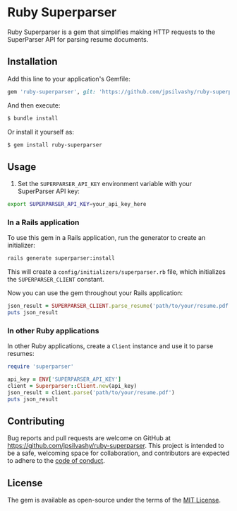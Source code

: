 # Ruby Superparser

Ruby Superparser is a gem that simplifies making HTTP requests to the SuperParser API for parsing resume documents.

## Installation

Add this line to your application's Gemfile:

```ruby
gem 'ruby-superparser', git: 'https://github.com/jpsilvashy/ruby-superparser.git'
```

And then execute:

```sh
$ bundle install
```

Or install it yourself as:

```sh
$ gem install ruby-superparser
```

## Usage

1. Set the `SUPERPARSER_API_KEY` environment variable with your SuperParser API key:

```sh
export SUPERPARSER_API_KEY=your_api_key_here
```

### In a Rails application

To use this gem in a Rails application, run the generator to create an initializer:

```sh
rails generate superparser:install
```

This will create a `config/initializers/superparser.rb` file, which initializes the `SUPERPARSER_CLIENT` constant.

Now you can use the gem throughout your Rails application:

```ruby
json_result = SUPERPARSER_CLIENT.parse_resume('path/to/your/resume.pdf')
puts json_result
```

### In other Ruby applications

In other Ruby applications, create a `Client` instance and use it to parse resumes:

```ruby
require 'superparser'

api_key = ENV['SUPERPARSER_API_KEY']
client = Superparser::Client.new(api_key)
json_result = client.parse('path/to/your/resume.pdf')
puts json_result
```

## Contributing

Bug reports and pull requests are welcome on GitHub at https://github.com/jpsilvashy/ruby-superparser. This project is intended to be a safe, welcoming space for collaboration, and contributors are expected to adhere to the [code of conduct](https://github.com/jpsilvashy/ruby-superparser/blob/main/CODE_OF_CONDUCT.md).

## License

The gem is available as open-source under the terms of the [MIT License](https://opensource.org/licenses/MIT).

